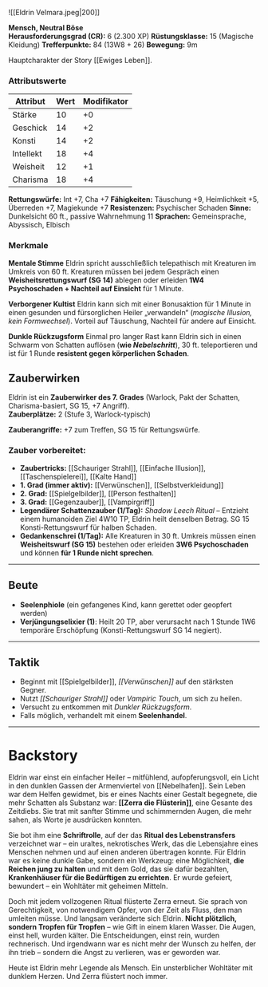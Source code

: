 ![[Eldrin Velmara.jpeg|200]]

**Mensch, Neutral Böse**  
**Herausforderungsgrad (CR):** 6 (2.300 XP)
**Rüstungsklasse:** 15 (Magische Kleidung)
 **Trefferpunkte:** 84 (13W8 + 26)
**Bewegung:** 9m

Hauptcharakter der Story [[Ewiges Leben]].
### **Attributswerte**

| Attribut  | Wert | Modifikator |
| --------- | ---- | ----------- |
| Stärke    | 10   | +0          |
| Geschick  | 14   | +2          |
| Konsti    | 14   | +2          |
| Intellekt | 18   | +4          |
| Weisheit  | 12   | +1          |
| Charisma  | 18   | +4          |

 **Rettungswürfe:** Int +7, Cha +7
**Fähigkeiten:** Täuschung +9, Heimlichkeit +5, Überreden +7, Magiekunde +7
**Resistenzen:** Psychischer Schaden
**Sinne:** Dunkelsicht 60 ft., passive Wahrnehmung 11
**Sprachen:** Gemeinsprache, Abyssisch, Elbisch

### **Merkmale**

**Mentale Stimme**
Eldrin spricht ausschließlich telepathisch mit Kreaturen im Umkreis von 60 ft. Kreaturen müssen bei jedem Gespräch einen **Weisheitsrettungswurf (SG 14)** ablegen oder erleiden **1W4 Psychoschaden + Nachteil auf Einsicht** für 1 Minute.

**Verborgener Kultist**
Eldrin kann sich mit einer Bonusaktion für 1 Minute in einen gesunden und fürsorglichen Heiler „verwandeln“ (_magische Illusion, kein Formwechsel_). Vorteil auf Täuschung, Nachteil für andere auf Einsicht.

 **Dunkle Rückzugsform**
Einmal pro langer Rast kann Eldrin sich in einen Schwarm von Schatten auflösen (**wie _Nebelschritt_**), 30 ft. teleportieren und ist für 1 Runde **resistent gegen körperlichen Schaden**.

## **Zauberwirken**

Eldrin ist ein **Zauberwirker des 7. Grades** (Warlock, Pakt der Schatten, Charisma-basiert, SG 15, +7 Angriff).  
**Zauberplätze:** 2 (Stufe 3, Warlock-typisch)

**Zauberangriffe:** +7 zum Treffen, SG 15 für Rettungswürfe.

### Zauber vorbereitet:

- **Zaubertricks:** [[Schauriger Strahl]], [[Einfache Illusion]], [[Taschenspielerei]], [[Kalte Hand]]
- **1. Grad (immer aktiv):** [[Verwünschen]], [[Selbstverkleidung]]
- **2. Grad:** [[Spielgelbilder]], [[Person festhalten]]
- **3. Grad:** [[Gegenzauber]], [[Vampirgriff]]
- **Legendärer Schattenzauber (1/Tag):** _Shadow Leech Ritual_ – Entzieht einem humanoiden Ziel 4W10 TP, Eldrin heilt denselben Betrag. SG 15 Konsti-Rettungswurf für halben Schaden.
- **Gedankenschrei (1/Tag):** Alle Kreaturen in 30 ft. Umkreis müssen einen **Weisheitswurf (SG 15)** bestehen oder erleiden **3W6 Psychoschaden** und können **für 1 Runde nicht sprechen**.

---

## **Beute**

- **Seelenphiole** (ein gefangenes Kind, kann gerettet oder geopfert werden)
- **Verjüngungselixier (1)**: Heilt 20 TP, aber verursacht nach 1 Stunde 1W6 temporäre Erschöpfung (Konsti-Rettungswurf SG 14 negiert).

---

## Taktik

- Beginnt mit [[Spielgelbilder]], _[[Verwünschen]]_ auf den stärksten Gegner.
- Nutzt _[[Schauriger Strahl]]_ oder _Vampiric Touch_, um sich zu heilen.
- Versucht zu entkommen mit _Dunkler Rückzugsform_.
- Falls möglich, verhandelt mit einem **Seelenhandel**.

---
# Backstory

Eldrin war einst ein einfacher Heiler – mitfühlend, aufopferungsvoll, ein Licht in den dunklen Gassen der Armenviertel von [[Nebelhafen]]. Sein Leben war dem Helfen gewidmet, bis er eines Nachts einer Gestalt begegnete, die mehr Schatten als Substanz war: **[[Zerra die Flüsterin]]**, eine Gesante des Zeitdiebs. Sie trat mit sanfter Stimme und schimmernden Augen, die mehr sahen, als Worte je ausdrücken konnten.

Sie bot ihm eine **Schriftrolle**, auf der das **Ritual des Lebenstransfers** verzeichnet war – ein uraltes, nekrotisches Werk, das die Lebensjahre eines Menschen nehmen und auf einen anderen übertragen konnte. Für Eldrin war es keine dunkle Gabe, sondern ein Werkzeug: eine Möglichkeit, **die Reichen jung zu halten** und mit dem Gold, das sie dafür bezahlten, **Krankenhäuser für die Bedürftigen zu errichten**. Er wurde gefeiert, bewundert – ein Wohltäter mit geheimen Mitteln.

Doch mit jedem vollzogenen Ritual flüsterte Zerra erneut. Sie sprach von Gerechtigkeit, von notwendigem Opfer, von der Zeit als Fluss, den man umleiten müsse. Und langsam veränderte sich Eldrin. **Nicht plötzlich, sondern Tropfen für Tropfen** – wie Gift in einem klaren Wasser. Die Augen, einst hell, wurden kälter. Die Entscheidungen, einst rein, wurden rechnerisch. Und irgendwann war es nicht mehr der Wunsch zu helfen, der ihn trieb – sondern die Angst zu verlieren, was er geworden war.

Heute ist Eldrin mehr Legende als Mensch. Ein unsterblicher Wohltäter mit dunklem Herzen. Und Zerra flüstert noch immer.